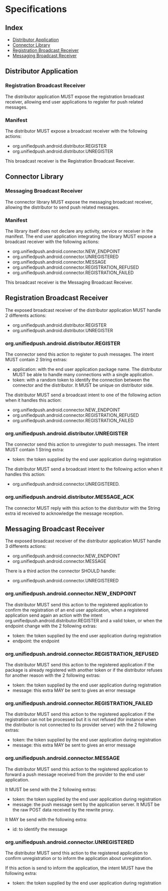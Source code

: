 # Specifications

## Index

* [Distributor Application](#distributor-application)
* [Connector Library](#connector-library)
* [Registration Broadcast Receiver](#registration-broadcast-receiver-1)
* [Messaging Broadcast Receiver](#messaging-broadcast-receiver-1)

## Distributor Application

### Registration Broadcast Receiver

The distributor application MUST expose the registration broadcast receiver, allowing end user applications to register for push related messages.

### Manifest

The distributor MUST expose a broadcast receiver with the following actions:
* org.unifiedpush.android.distributor.REGISTER
* org.unifiedpush.android.distributor.UNREGISTER

This broadcast receiver is the Registration Broadcast Receiver.


## Connector Library

### Messaging Broadcast Receiver

The connector library MUST expose the messaging broadcast receiver, allowing the distributor to send push related messages.

### Manifest

The library itself does not declare any activity, service or receiver in the manifest. The end user application integrating the library MUST expose a broadcast receiver with the following actions:
* org.unifiedpush.android.connector.NEW_ENDPOINT
* org.unifiedpush.android.connector.UNREGISTERED
* org.unifiedpush.android.connector.MESSAGE
* org.unifiedpush.android.connector.REGISTRATION_REFUSED
* org.unifiedpush.android.connector.REGISTRATION_FAILED

This broadcast receiver is the Messaging Broadcast Receiver.


## Registration Broadcast Receiver

The exposed broadcast receiver of the distributor application MUST handle 2 differents actions:
* org.unifiedpush.android.distributor.REGISTER
* org.unifiedpush.android.distributor.UNREGISTER

### org.unifiedpush.android.distributor.REGISTER

The connector send this action to register to push messages. The intent MUST contain 2 String extras:
* application: with the end user application package name. The distributor MUST be able to handle many connections with a single application.
* token: with a random token to identify the connection between the connector and the distributor. It MUST be unique on distributor side.

The distributor MUST send a broadcast intent to one of the following action when it handles this action:
* org.unifiedpush.android.connector.NEW_ENDPOINT
* org.unifiedpush.android.connector.REGISTRATION_REFUSED
* org.unifiedpush.android.connector.REGISTRATION_FAILED

### org.unifiedpush.android.distributor.UNREGISTER

The connector send this action to unregister to push messages. The intent MUST contain 1 String extra:
* token: the token supplied by the end user application during registration

The distributor MUST send a broadcast intent to the following action when it handles this action:
* org.unifiedpush.android.connector.UNREGISTERED.

### org.unifiedpush.android.distributor.MESSAGE_ACK

The connector MUST reply with this action to the distributor with the String extra id received to acknowledge the message reception.


## Messaging Broadcast Receiver

The exposed broadcast receiver of the distributor application MUST handle 3 differents actions:
* org.unifiedpush.android.connector.NEW_ENDPOINT
* org.unifiedpush.android.connector.MESSAGE

There is a third action the connector SHOULD handle:
* org.unifiedpush.android.connector.UNREGISTERED

### org.unifiedpush.android.connector.NEW_ENDPOINT

The distributor MUST send this action to the registered application to confirm the registration of an end user application, when a registered application send again an action with the intent org.unifiedpush.android.distributor.REGISTER and a valid token, or when the endpoint change with the 2 following extras:
* token: the token supplied by the end user application during registration
* endpoint: the endpoint

### org.unifiedpush.android.connector.REGISTRATION_REFUSED

The distributor MUST send this action to the registered application if the package is already registered with another token or if the distributor refuses for another reason with the 2 following extras:
* token: the token supplied by the end user application during registration
* message: this extra MAY be sent to gives an error message

### org.unifiedpush.android.connector.REGISTRATION_FAILED

The distributor MUST send this action to the registered application if the registration can not be processed but it is not refused (for instance when the distributor is not connected to its provider server) with the 2 following extras:
* token: the token supplied by the end user application during registration
* message: this extra MAY be sent to gives an error message

### org.unifiedpush.android.connector.MESSAGE

The distributor MUST send this action to the registered application to forward a push message received from the provider to the end user application.

It MUST be send with the 2 following extras:
* token: the token supplied by the end user application during registration
* message: the push message sent by the application server. It MUST be the raw POST data received by the rewrite proxy.

It MAY be send with the following extra:
* id: to identify the message

### org.unifiedpush.android.connector.UNREGISTERED

The distributor MUST send this action to the registered application to confirm unregistration or to inform the application about unregistration.

If this action is send to inform the application, the intent MUST have the following extra:
* token: the token supplied by the end user application during registration

